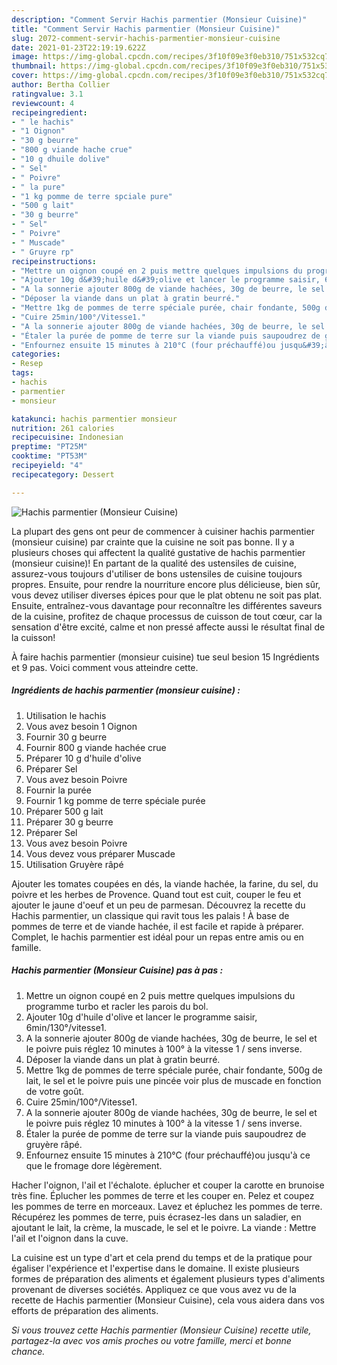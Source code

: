 ```yaml
---
description: "Comment Servir Hachis parmentier (Monsieur Cuisine)"
title: "Comment Servir Hachis parmentier (Monsieur Cuisine)"
slug: 2072-comment-servir-hachis-parmentier-monsieur-cuisine
date: 2021-01-23T22:19:19.622Z
image: https://img-global.cpcdn.com/recipes/3f10f09e3f0eb310/751x532cq70/hachis-parmentier-monsieur-cuisine-photo-principale-de-la-recette.jpg
thumbnail: https://img-global.cpcdn.com/recipes/3f10f09e3f0eb310/751x532cq70/hachis-parmentier-monsieur-cuisine-photo-principale-de-la-recette.jpg
cover: https://img-global.cpcdn.com/recipes/3f10f09e3f0eb310/751x532cq70/hachis-parmentier-monsieur-cuisine-photo-principale-de-la-recette.jpg
author: Bertha Collier
ratingvalue: 3.1
reviewcount: 4
recipeingredient:
- " le hachis"
- "1 Oignon"
- "30 g beurre"
- "800 g viande hache crue"
- "10 g dhuile dolive"
- " Sel"
- " Poivre"
- " la pure"
- "1 kg pomme de terre spciale pure"
- "500 g lait"
- "30 g beurre"
- " Sel"
- " Poivre"
- " Muscade"
- " Gruyre rp"
recipeinstructions:
- "Mettre un oignon coupé en 2 puis mettre quelques impulsions du programme turbo et racler les parois du bol."
- "Ajouter 10g d&#39;huile d&#39;olive et lancer le programme saisir, 6min/130°/vitesse1."
- "A la sonnerie ajouter 800g de viande hachées, 30g de beurre, le sel et le poivre puis réglez 10 minutes à 100° à la vitesse 1 / sens inverse."
- "Déposer la viande dans un plat à gratin beurré."
- "Mettre 1kg de pommes de terre spéciale purée, chair fondante, 500g de lait, le sel et le poivre puis une pincée voir plus de muscade en fonction de votre goût."
- "Cuire 25min/100°/Vitesse1."
- "A la sonnerie ajouter 800g de viande hachées, 30g de beurre, le sel et le poivre puis réglez 10 minutes à 100° à la vitesse 1 / sens inverse."
- "Étaler la purée de pomme de terre sur la viande puis saupoudrez de gruyère râpé."
- "Enfournez ensuite 15 minutes à 210°C (four préchauffé)ou jusqu&#39;à ce que le fromage dore légèrement."
categories:
- Resep
tags:
- hachis
- parmentier
- monsieur

katakunci: hachis parmentier monsieur 
nutrition: 261 calories
recipecuisine: Indonesian
preptime: "PT25M"
cooktime: "PT53M"
recipeyield: "4"
recipecategory: Dessert

---
```



![Hachis parmentier (Monsieur Cuisine)](https://img-global.cpcdn.com/recipes/3f10f09e3f0eb310/751x532cq70/hachis-parmentier-monsieur-cuisine-photo-principale-de-la-recette.jpg)

La plupart des gens ont peur de commencer à cuisiner hachis parmentier (monsieur cuisine) par crainte que la cuisine ne soit pas bonne. Il y a plusieurs choses qui affectent la qualité gustative de hachis parmentier (monsieur cuisine)! En partant de la qualité des ustensiles de cuisine, assurez-vous toujours d'utiliser de bons ustensiles de cuisine toujours propres. Ensuite, pour rendre la nourriture encore plus délicieuse, bien sûr, vous devez utiliser diverses épices pour que le plat obtenu ne soit pas plat. Ensuite, entraînez-vous davantage pour reconnaître les différentes saveurs de la cuisine, profitez de chaque processus de cuisson de tout cœur, car la sensation d'être excité, calme et non pressé affecte aussi le résultat final de la cuisson!

<!--inarticleads1-->

À faire hachis parmentier (monsieur cuisine) tue seul besion 15 Ingrédients et 9 pas. Voici comment vous atteindre cette.

##### Ingrédients de hachis parmentier (monsieur cuisine) :

1. Utilisation  le hachis
1. Vous avez besoin 1 Oignon
1. Fournir 30 g beurre
1. Fournir 800 g viande hachée crue
1. Préparer 10 g d&#39;huile d&#39;olive
1. Préparer  Sel
1. Vous avez besoin  Poivre
1. Fournir  la purée
1. Fournir 1 kg pomme de terre spéciale purée
1. Préparer 500 g lait
1. Préparer 30 g beurre
1. Préparer  Sel
1. Vous avez besoin  Poivre
1. Vous devez vous préparer  Muscade
1. Utilisation  Gruyère râpé


Ajouter les tomates coupées en dés, la viande hachée, la farine, du sel, du poivre et les herbes de Provence. Quand tout est cuit, couper le feu et ajouter le jaune d&#39;oeuf et un peu de parmesan. Découvrez la recette du Hachis parmentier, un classique qui ravit tous les palais ! À base de pommes de terre et de viande hachée, il est facile et rapide à préparer. Complet, le hachis parmentier est idéal pour un repas entre amis ou en famille. 

<!--inarticleads2-->

##### Hachis parmentier (Monsieur Cuisine) pas à pas :

1. Mettre un oignon coupé en 2 puis mettre quelques impulsions du programme turbo et racler les parois du bol.
1. Ajouter 10g d&#39;huile d&#39;olive et lancer le programme saisir, 6min/130°/vitesse1.
1. A la sonnerie ajouter 800g de viande hachées, 30g de beurre, le sel et le poivre puis réglez 10 minutes à 100° à la vitesse 1 / sens inverse.
1. Déposer la viande dans un plat à gratin beurré.
1. Mettre 1kg de pommes de terre spéciale purée, chair fondante, 500g de lait, le sel et le poivre puis une pincée voir plus de muscade en fonction de votre goût.
1. Cuire 25min/100°/Vitesse1.
1. A la sonnerie ajouter 800g de viande hachées, 30g de beurre, le sel et le poivre puis réglez 10 minutes à 100° à la vitesse 1 / sens inverse.
1. Étaler la purée de pomme de terre sur la viande puis saupoudrez de gruyère râpé.
1. Enfournez ensuite 15 minutes à 210°C (four préchauffé)ou jusqu&#39;à ce que le fromage dore légèrement.


Hacher l&#39;oignon, l&#39;ail et l&#39;échalote. éplucher et couper la carotte en brunoise très fine. Éplucher les pommes de terre et les couper en. Pelez et coupez les pommes de terre en morceaux. Lavez et épluchez les pommes de terre. Récupérez les pommes de terre, puis écrasez-les dans un saladier, en ajoutant le lait, la crème, la muscade, le sel et le poivre. La viande : Mettre l&#39;ail et l&#39;oignon dans la cuve. 

<!--inarticleads1-->

<p>
La cuisine est un type d'art et cela prend du temps et de la pratique pour égaliser l'expérience et l'expertise dans le domaine. Il existe plusieurs formes de préparation des aliments et également plusieurs types d'aliments provenant de diverses sociétés. Appliquez ce que vous avez vu de la recette de Hachis parmentier (Monsieur Cuisine), cela vous aidera dans vos efforts de préparation des aliments.
</p>

<p>
<i>Si vous trouvez cette Hachis parmentier (Monsieur Cuisine) recette utile, partagez-la avec vos amis proches ou votre famille, merci et bonne chance.</i>
</p>
